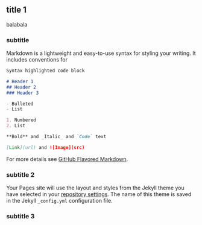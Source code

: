 ## title 1

balabala


### subtitle

Markdown is a lightweight and easy-to-use syntax for styling your writing. It includes conventions for

```markdown
Syntax highlighted code block

# Header 1
## Header 2
### Header 3

- Bulleted
- List

1. Numbered
2. List

**Bold** and _Italic_ and `Code` text

[Link](url) and ![Image](src)
```

For more details see [GitHub Flavored Markdown](https://guides.github.com/features/mastering-markdown/).

### subtitle 2

Your Pages site will use the layout and styles from the Jekyll theme you have selected in your [repository settings](https://github.com/yaogeass123/polaris.github.io/settings). The name of this theme is saved in the Jekyll `_config.yml` configuration file.

### subtitle 3


